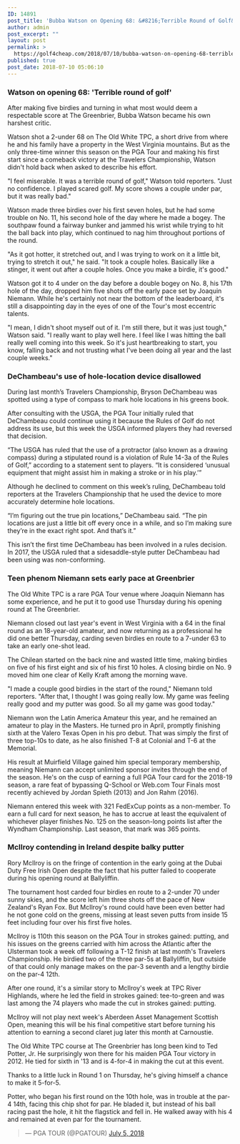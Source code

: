 ```yaml
---
ID: 14891
post_title: 'Bubba Watson on Opening 68: &#8216;Terrible Round of Golf&#8217;'
author: admin
post_excerpt: ""
layout: post
permalink: >
  https://golf4cheap.com/2018/07/10/bubba-watson-on-opening-68-terrible-round-of-golf/
published: true
post_date: 2018-07-10 05:06:10
---
```

<div><div data-reactroot data-reactid=1 data-react-checksum=-1650538103><div data-reactid=3><section data-reactid=4><section data-reactid=5><div data-reactid=18><h1 data-reactid=19>Watson on opening 68: 'Terrible round of golf'</h1></div></section><section data-reactid=26><div data-reactid=27><p data-reactid=38><article data-reactid=39><p>After making five birdies and turning in what most would deem a respectable score at The Greenbrier, Bubba Watson became his own harshest critic.</p><p>Watson shot a 2-under 68 on The Old White TPC, a short drive from where he and his family have a property in the West Virginia mountains. But as the only three-time winner this season on the PGA Tour and making his first start since a comeback victory at the Travelers Championship, Watson didn't hold back when asked to describe his effort.</p><p>"I feel miserable. It was a terrible round of golf," Watson told reporters. "Just no confidence. I played scared golf. My score shows a couple under par, but it was really bad."</p><p>Watson made three birdies over his first seven holes, but he had some trouble on No. 11, his second hole of the day where he made a bogey. The southpaw found a fairway bunker and jammed his wrist while trying to hit the ball back into play, which continued to nag him throughout portions of the round.</p><p>"As it got hotter, it stretched out, and I was trying to work on it a little bit, trying to stretch it out," he said. "It took a couple holes. Basically like a stinger, it went out after a couple holes. Once you make a birdie, it's good."</p><p>Watson got it to 4 under on the day before a double bogey on No. 8, his 17th hole of the day, dropped him five shots off the early pace set by Joaquin Niemann. While he's certainly not near the bottom of the leaderboard, it's still a disappointing day in the eyes of one of the Tour's most eccentric talents.</p><p>"I mean, I didn't shoot myself out of it. I'm still there, but it was just tough," Watson said. "I really want to play well here. I feel like I was hitting the ball really well coming into this week. So it's just heartbreaking to start, you know, falling back and not trusting what I've been doing all year and the last couple weeks."</p></article></p></div></section></section><section data-reactid=49><div data-reactid=53><div data-reactid=61><div data-reactid=62></div><div data-reactid=77></div></div></div></section></div><p data-reactid=95><section data-reactid=96><section data-reactid=97><div data-reactid=107><h1 data-reactid=108>DeChambeau's use of hole-location device disallowed</h1></div></section><section data-reactid=115><div data-reactid=116><p data-reactid=127><article data-reactid=128><p>During last month’s Travelers Championship, Bryson DeChambeau was spotted using a type of compass to mark hole locations in his greens book.</p><p>After consulting with the USGA, the PGA Tour initially ruled that DeChambeau could continue using it because the Rules of Golf do not address its use, but this week the USGA informed players they had reversed that decision.</p><p>“The USGA has ruled that the use of a protractor (also known as a drawing compass) during a stipulated round is a violation of Rule 14-3a of the Rules of Golf,” according to a statement sent to players. “It is considered ‘unusual equipment that might assist him in making a stroke or in his play.’”</p><p>Although he declined to comment on this week’s ruling, DeChambeau told reporters at the Travelers Championship that he used the device to more accurately determine hole locations.</p><p>“I’m figuring out the true pin locations,” DeChambeau said. “The pin locations are just a little bit off every once in a while, and so I’m making sure they’re in the exact right spot. And that’s it.”</p><p>This isn’t the first time DeChambeau has been involved in a rules decision. In 2017, the USGA ruled that a sidesaddle-style putter DeChambeau had been using was non-conforming.</p></article></p></div></section></section><section data-reactid=138><div data-reactid=142><div data-reactid=150><div data-reactid=151></div><div data-reactid=166></div></div></div></section></p><p data-reactid=181><section data-reactid=182><section data-reactid=183><div data-reactid=196><h1 data-reactid=197>Teen phenom Niemann sets early pace at Greenbrier</h1></div></section><section data-reactid=204><div data-reactid=205><p data-reactid=216><article data-reactid=217><p>The Old White TPC is a rare PGA Tour venue where Joaquin Niemann has some experience, and he put it to good use Thursday during his opening round at The Greenbrier.</p><p>Niemann closed out last year's event in West Virginia with a 64 in the final round as an 18-year-old amateur, and now returning as a professional he did one better Thursday, carding seven birdies en route to a 7-under 63 to take an early one-shot lead.</p><p>The Chilean started on the back nine and wasted little time, making birdies on five of his first eight and six of his first 10 holes. A closing birdie on No. 9 moved him one clear of Kelly Kraft among the morning wave.</p><p>"I made a couple good birdies in the start of the round," Niemann told reporters. "After that, I thought I was going really low. My game was feeling really good and my putter was good. So all my game was good today."</p><p>Niemann won the Latin America Amateur this year, and he remained an amateur to play in the Masters. He turned pro in April, promptly finishing sixth at the Valero Texas Open in his pro debut. That was simply the first of three top-10s to date, as he also finished T-8 at Colonial and T-6 at the Memorial.</p><p>His result at Muirfield Village gained him special temporary membership, meaning Niemann can accept unlimited sponsor invites through the end of the season. He's on the cusp of earning a full PGA Tour card for the 2018-19 season, a rare feat of bypassing Q-School or Web.com Tour Finals most recently achieved by Jordan Spieth (2013) and Jon Rahm (2016).</p><p>Niemann entered this week with 321 FedExCup points as a non-member. To earn a full card for next season, he has to accrue at least the equivalent of whichever player finishes No. 125 on the season-long points list after the Wyndham Championship. Last season, that mark was 365 points.</p></article></p></div></section></section><section data-reactid=227><div data-reactid=231><div data-reactid=239><div data-reactid=240></div><div data-reactid=255></div></div></div></section></p><div data-reactid=270><section data-reactid=271><section data-reactid=272><div data-reactid=285><h1 data-reactid=286>McIlroy contending in Ireland despite balky putter</h1></div></section><section data-reactid=293><div data-reactid=294><p data-reactid=305><article data-reactid=306><p>Rory McIlroy is on the fringe of contention in the early going at the Dubai Duty Free Irish Open despite the fact that his putter failed to cooperate during his opening round at Ballyliffin.</p><p>The tournament host carded four birdies en route to a 2-under 70 under sunny skies, and the score left him three shots off the pace of New Zealand's Ryan Fox. But McIlroy's round could have been even better had he not gone cold on the greens, missing at least seven putts from inside 15 feet including four over his first five holes.</p><p>McIlroy is 110th this season on the PGA Tour in strokes gained: putting, and his issues on the greens carried with him across the Atlantic after the Ulsterman took a week off following a T-12 finish at last month's Travelers Championship. He birdied two of the three par-5s at Ballyliffin, but outside of that could only manage makes on the par-3 seventh and a lengthy birdie on the par-4 12th.</p><p>After one round, it's a similar story to McIlroy's week at TPC River Highlands, where he led the field in strokes gained: tee-to-green and was last among the 74 players who made the cut in strokes gained: putting.</p><p>McIlroy will not play next week's Aberdeen Asset Management Scottish Open, meaning this will be his final competitive start before turning his attention to earning a second claret jug later this month at Carnoustie.</p></article></p></div></section></section><section data-reactid=319><div data-reactid=323><div data-reactid=331><div data-reactid=332></div><div data-reactid=347></div></div></div></section></div><p data-reactid=365><section data-reactid=366><section data-reactid=385><div data-reactid=386><p data-reactid=397><article data-reactid=398><p>The Old White TPC course at The Greenbrier has long been kind to Ted Potter, Jr. He surprisingly won there for his maiden PGA Tour victory in 2012. He tied for sixth in '13 and is 4-for-4 in making the cut at this event.</p><p>Thanks to a little luck in Round 1 on Thursday, he's giving himself a chance to make it 5-for-5.</p><p>Potter, who began his first round on the 10th hole, was in trouble at the par-4 14th, facing this chip shot for par. He bladed it, but instead of his ball racing past the hole, it hit the flagstick and fell in. He walked away with his 4 and remained at even par for the tournament.</p><blockquote data-lang=en>— PGA TOUR (@PGATOUR) <a href="https://twitter.com/PGATOUR/status/1014859205319090176?ref_src=twsrc%5Etfw">July 5, 2018</a></blockquote></article></p></div></section></section><section data-reactid=411><div data-reactid=415><div data-reactid=423><div data-reactid=424></div><div data-reactid=439></div></div></div></section></p></div></div>
